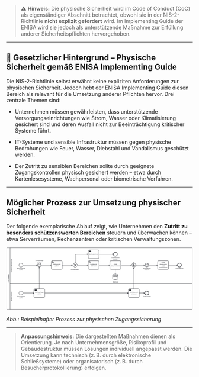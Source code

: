 > ⚠️ **Hinweis:** Die physische Sicherheit wird im Code of Conduct (CoC) als eigenständiger Abschnitt betrachtet, obwohl sie in der NIS-2-Richtlinie **nicht explizit gefordert** wird. Im Implementing Guide der ENISA wird sie jedoch als unterstützende Maßnahme zur Erfüllung anderer Sicherheitspflichten hervorgehoben.

---

## 📘 Gesetzlicher Hintergrund – Physische Sicherheit gemäß ENISA Implementing Guide

Die NIS-2-Richtlinie selbst erwähnt keine expliziten Anforderungen zur physischen Sicherheit. Jedoch hebt der ENISA Implementing Guide diesen Bereich als relevant für die Umsetzung anderer Pflichten hervor. Drei zentrale Themen sind:

-  Unternehmen müssen gewährleisten, dass unterstützende Versorgungseinrichtungen wie Strom, Wasser oder Klimatisierung gesichert sind und deren Ausfall nicht zur Beeinträchtigung kritischer Systeme führt.

- IT-Systeme und sensible Infrastruktur müssen gegen physische Bedrohungen wie Feuer, Wasser, Diebstahl und Vandalismus geschützt werden.

- Der Zutritt zu sensiblen Bereichen sollte durch geeignete Zugangskontrollen physisch gesichert werden – etwa durch Kartenlesesysteme, Wachpersonal oder biometrische Verfahren.

---

## Möglicher Prozess zur Umsetzung physischer Sicherheit

Der folgende exemplarische Ablauf zeigt, wie Unternehmen den **Zutritt zu besonders schützenswerten Bereichen** steuern und überwachen können – etwa Serverräumen, Rechenzentren oder kritischen Verwaltungszonen.

![Prozessmodell zur Zutrittskontrolle](media/Zutritt.png)

*Abb.: Beispielhafter Prozess zur physischen Zugangssicherung*

---

> **Anpassungshinweis:** Die dargestellten Maßnahmen dienen als Orientierung. Je nach Unternehmensgröße, Risikoprofil und Gebäudestruktur müssen Lösungen individuell angepasst werden. Die Umsetzung kann technisch (z. B. durch elektronische Schließsysteme) oder organisatorisch (z. B. durch Besucherprotokollierung) erfolgen.

